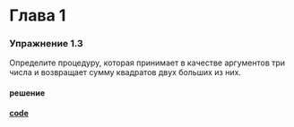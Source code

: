 # Глава 1

### Упражнение 1.3
Определите процедуру, которая принимает в качестве аргументов три числа и возвращает сумму
квадратов двух больших из них.

#### решение
**[code](../../../src/sicp/chapter_01/1_03.rkt)**
